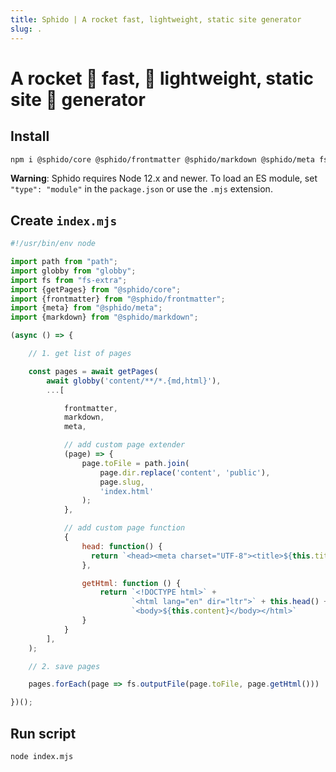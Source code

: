 ```yaml
---
title: Sphido | A rocket fast, lightweight, static site generator
slug: .
---
```


# A rocket 🚀 fast, 💭 lightweight, static site 🤖 generator

## Install

```bash 
npm i @sphido/core @sphido/frontmatter @sphido/markdown @sphido/meta fs-extra esm globby
```

**Warning**: Sphido requires Node 12.x and newer. To load an ES module, set `"type": "module"` in the `package.json` or use the `.mjs` extension.

## Create `index.mjs`

```javascript
#!/usr/bin/env node

import path from "path";
import globby from "globby";
import fs from "fs-extra";
import {getPages} from "@sphido/core";
import {frontmatter} from "@sphido/frontmatter";
import {meta} from "@sphido/meta";
import {markdown} from "@sphido/markdown";

(async () => {

	// 1. get list of pages

	const pages = await getPages(
		await globby('content/**/*.{md,html}'),
		...[

			frontmatter,
			markdown,
			meta,

			// add custom page extender
			(page) => {
				page.toFile = path.join(
					page.dir.replace('content', 'public'),
					page.slug,
					'index.html'
				);
			},

			// add custom page function
			{
                head: function() {
                  return `<head><meta charset="UTF-8"><title>${this.title}</title></head>`
                },

				getHtml: function () {
					return `<!DOCTYPE html>` + 
                           `<html lang="en" dir="ltr">` + this.head() + 
                           `<body>${this.content}</body></html>`
				}
			}
		],
	);

	// 2. save pages

	pages.forEach(page => fs.outputFile(page.toFile, page.getHtml()))

})();
```

## Run script

```bash
node index.mjs
```